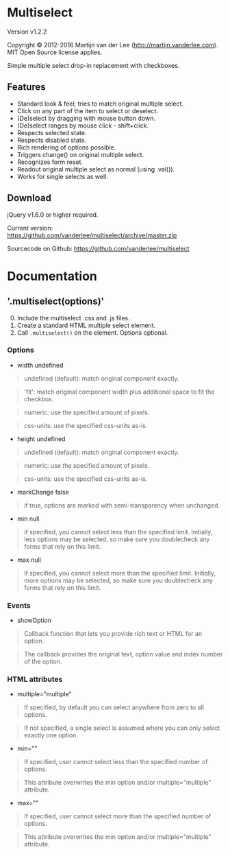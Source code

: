 Multiselect
===========
Version v1.2.2

Copyright &copy; 2012-2016 Martijn van der Lee (http://martijn.vanderlee.com).
MIT Open Source license applies.

Simple multiple select drop-in replacement with checkboxes.

Features
--------
*	Standard look & feel; tries to match original multiple select.
*	Click on any part of the item to select or deselect.
*	(De)select by dragging with mouse button down.
*	(De)select ranges by mouse click - shift+click.
*	Respects selected state.
*	Respects disabled state.
*	Rich rendering of options possible.
*	Triggers change() on original multiple select.
*	Recognizes form reset.
*	Readout original multiple select as normal (using .val()).
*	Works for single selects as well.

Download
--------
jQuery v1.6.0 or higher required.

Current version: https://github.com/vanderlee/multiselect/archive/master.zip

Sourcecode on Github: https://github.com/vanderlee/multiselect

Documentation
=============
'.multiselect(options)'
-----------------------
0.	Include the multiselect .css and .js files.
0.	Create a standard HTML multiple select element.
0.	Call `.multiselect()` on the element. Options optional.

### Options

-	width			undefined

>	undefined (default): match original component exactly.

>	'fit': match original component width plus additional space to fit the checkbox.

>	numeric: use the specified amount of pixels.

>	css-units: use the specified css-units as-is.

-	height			undefined

>	undefined (default): match original component exactly.

>	numeric: use the specified amount of pixels.

>	css-units: use the specified css-units as-is.

-	markChange		false

>	if true, options are marked with semi-transparency when unchanged.

-	min				null

>	if specified, you cannot select less than the specified limit. Initially,
	less options may be selected, so make sure you doublecheck any forms that
	rely on this limit.

-	max				null

>	if specified, you cannot select more than the specified limit. Initially,
	more options may be selected, so make sure you doublecheck any forms that
	rely on this limit.

### Events

-	showOption

>	Callback function that lets you provide rich text or HTML for an option.

>	The callback provides the original text, option value and index number of
	the option.

### HTML attributes

-	multiple="multiple"

>	If specified, by default you can select anywhere from zero to all options.

>	If not specified, a single select is assumed where you can only select
	exactly one option.

-	min="<number>"

>	If specified, user cannot select less than the specified number of options.

>	This attribute overwrites the min option and/or multiple="multiple"
	attribute.

-	max="<number>"

>	If specified, user cannot select more than the specified number of options.

>	This attribute overwrites the min option and/or multiple="multiple"
	attribute.
